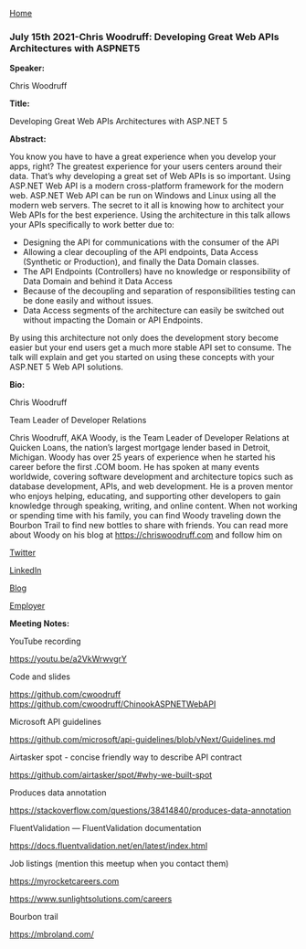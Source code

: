 [Home](../)
### July 15th 2021-Chris Woodruff: Developing Great Web APIs Architectures with ASPNET5

**Speaker:**

Chris Woodruff

**Title:**

Developing Great Web APIs Architectures with ASP.NET 5

**Abstract:**

You know you have to have a great experience when you develop your apps, right? The greatest experience for your users centers around their data. That’s why developing a great set of Web APIs is so important. Using ASP.NET Web API is a modern cross-platform framework for the modern web. ASP.NET Web API can be run on Windows and Linux using all the modern web servers. The secret to it all is knowing how to architect your Web APIs for the best experience.
Using the architecture in this talk allows your APIs specifically to work better due to:

* Designing the API for communications with the consumer of the API
* Allowing a clear decoupling of the API endpoints, Data Access (Synthetic or Production), and finally the Data Domain classes.
* The API Endpoints (Controllers) have no knowledge or responsibility of Data Domain and behind it Data Access
* Because of the decoupling and separation of responsibilities testing can be done easily and without issues.
* Data Access segments of the architecture can easily be switched out without impacting the Domain or API Endpoints.

By using this architecture not only does the development story become easier but your end users get a much more stable API set to consume. The talk will explain and get you started on using these concepts with your ASP.NET 5 Web API solutions.

**Bio:**

Chris Woodruff


Team Leader of Developer Relations


Chris Woodruff, AKA Woody, is the Team Leader of Developer Relations at Quicken Loans, the nation’s largest mortgage lender based in Detroit, Michigan. Woody has over 25 years of experience when he started his career before the first .COM boom. He has spoken at many events worldwide, covering software development and architecture topics such as database development, APIs, and web development. He is a proven mentor who enjoys helping, educating, and supporting other developers to gain knowledge through speaking, writing, and online content. When not working or spending time with his family, you can find Woody traveling down the Bourbon Trail to find new bottles to share with friends. You can read more about Woody on his blog at https://chriswoodruff.com and follow him on

[Twitter](https://twitter.com/cwoodruff)


[LinkedIn](https:linkedin.com/in/chriswoodruff/)


[Blog](https://chriswoodruff.com/blog/)


[Employer](https://quickenloans.com)

**Meeting Notes:**

YouTube recording

https://youtu.be/a2VkWrwvgrY

Code and slides

https://github.com/cwoodruff
https://github.com/cwoodruff/ChinookASPNETWebAPI

Microsoft API guidelines

https://github.com/microsoft/api-guidelines/blob/vNext/Guidelines.md

Airtasker spot - concise friendly way to describe API contract

https://github.com/airtasker/spot/#why-we-built-spot

Produces data annotation

https://stackoverflow.com/questions/38414840/produces-data-annotation

FluentValidation — FluentValidation documentation

https://docs.fluentvalidation.net/en/latest/index.html

Job listings (mention this meetup when you contact them)

https://myrocketcareers.com

https://www.sunlightsolutions.com/careers

Bourbon trail

https://mbroland.com/
